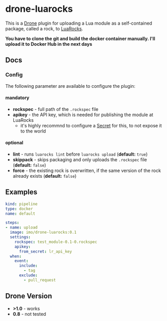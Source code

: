 # drone-luarocks

This is a [Drone](https://drone.io) plugin for uploading a Lua module as a self-contained package, called a rock, to [LuaRocks](https://luarocks.org).

**You have to clone the git and build the docker container manually. I'll upload it to Docker Hub in the next days**

## Docs

### Config

The following parameter are available to configure the plugin:

#### mandatory

* **rockspec** - full path of the `.rockspec` file
* **apikey** - the API key, which is needed for publishing the module at LuaRocks
    * it's highly recommnd to configure a [Secret](https://docs.drone.io/configure/secrets/) for this, to not expose it to the world

#### optional

* **lint** - runs `luarocks lint` before `luarocks upload` (**default:** `true`)
* **skippack** - skips packaging and only uploads the `.rockspec` file (**default:** `false`)
* **force** - the existing rock is overwritten, if the same version of the rock already exists (**default:** `false`)

## Examples

```yml
kind: pipeline
type: docker
name: default

steps:
- name: upload
  image: imo/drone-luarocks:0.1
  settings:
    rockspec: test_module-0.1-0.rockspec
    apikey:
      from_secret: lr_api_key
  when:
    event:
      include:
        - tag
      exclude:
        - pull_request
```

## Drone Version

* **>1.0** - works
* **0.8** - not tested
